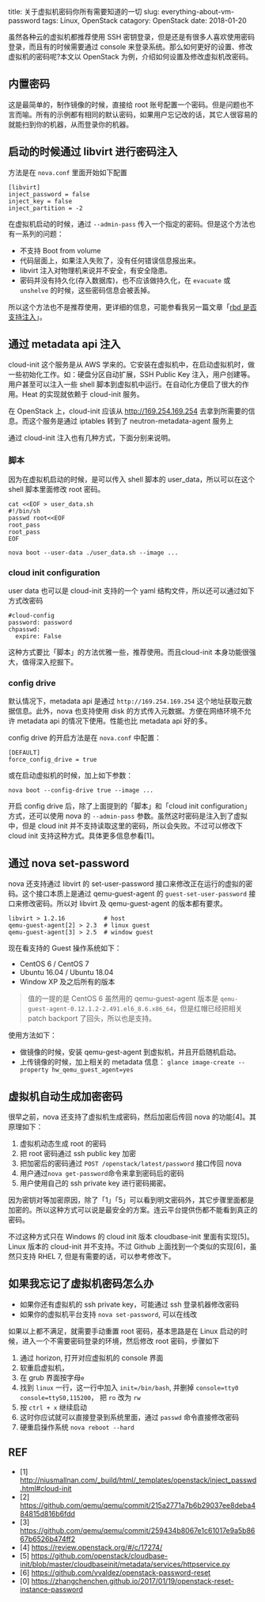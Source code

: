 title: 关于虚拟机密码你所有需要知道的一切
slug: everything-about-vm-password
tags: Linux, OpenStack
catagory: OpenStack
date: 2018-01-20


虽然各种云的虚拟机都推荐使用 SSH 密钥登录，但是还是有很多人喜欢使用密码登录，而且有的时候需要通过 console 来登录系统。那么如何更好的设置、修改虚拟机的密码呢?本文以 OpenStack 为例，介绍如何设置及修改虚拟机改密码。

## 内置密码

这是最简单的，制作镜像的时候，直接给 root 账号配置一个密码。但是问题也不言而喻。所有的示例都有相同的默认密码，如果用户忘记改的话，其它人很容易的就能扫到你的机器，从而登录你的机器。

## 启动的时候通过 libvirt 进行密码注入

方法是在 `nova.conf` 里面开始如下配置

    [libvirt]
    inject_password = false
    inject_key = false
    inject_partition = -2
    
在虚拟机启动的时候，通过 `--admin-pass` 传入一个指定的密码。但是这个方法也有一系列的问题：

- 不支持 Boot from volume
- 代码层面上，如果注入失败了，没有任何错误信息报出来。
- libvirt 注入对物理机来说并不安全，有安全隐患。
- 密码并没有持久化(存入数据库)，也不应该做持久化，在 `evacuate` 或 `unshelve` 的时候，这些密码信息会被丢掉。

所以这个方法也不是推荐使用，更详细的信息，可能参看我另一篇文章「[rbd 是否支持注入](http://xcodest.me/inject-file-in-rbd.html)」。

## 通过 metadata api 注入

cloud-init 这个服务是从 AWS 学来的。它安装在虚拟机中，在启动虚拟机时，做一些初始化工作。如：硬盘分区自动扩展，SSH Public Key 注入，用户创建等。用户甚至可以注入一些 shell 脚本到虚拟机中运行。在自动化方便启了很大的作用。Heat 的实现就依赖于 cloud-init 服务。

在 OpenStack 上，cloud-init 应该从 http://169.254.169.254 去拿到所需要的信息。而这个服务是通过 iptables 转到了 neutron-metadata-agent 服务上

通过 cloud-init 注入也有几种方式，下面分别来说明。

### 脚本

因为在虚拟机启动的时候，是可以传入 shell 脚本的 user_data，所以可以在这个 shell 脚本里面修改 root 密码。

	cat <<EOF > user_data.sh
	#!/bin/sh
	passwd root<<EOF
	root_pass
	root_pass
	EOF
    
    nova boot --user-data ./user_data.sh --image ...

### cloud init configuration

user data 也可以是 cloud-init 支持的一个 yaml 结构文件，所以还可以通过如下方式改密码

	#cloud-config
    password: password
    chpasswd:
      expire: False

这种方式要比「脚本」的方法优雅一些，推荐使用。而且cloud-init 本身功能很强大，值得深入挖掘下。

### config drive

默认情况下，metadata api 是通过 `http://169.254.169.254` 这个地址获取元数据信息。此外，nova 也支持使用 disk 的方式传入元数据。方便在网络环境不允许 metadata api 的情况下使用。性能也比 metadata api 好的多。

config drive 的开启方法是在 `nova.conf` 中配置：
	
	[DEFAULT]
	force_config_drive = true

或在启动虚拟机的时候，加上如下参数：

	nova boot --config-drive true --image ...
    
开启 config drive 后，除了上面提到的「脚本」和「cloud init configuration」方式，还可以使用 nova 的 `--admin-pass` 参数。虽然这时密码是注入到了虚拟中，但是 cloud init 并不支持读取这里的密码，所以会失败。不过可以修改下 cloud init 支持这种方式。具体更多信息参看[1]。

## 通过 nova set-password

nova 还支持通过 libvirt 的 set-user-password 接口来修改正在运行的虚拟的密码。这个接口本质上是通过 qemu-guest-agent 的 `guest-set-user-password` 接口来修改密码。所以对 libvirt 及 qemu-guest-agent 的版本都有要求。

	libvirt > 1.2.16		   # host
    qemu-guest-agent[2] > 2.3  # linux guest
    qemu-guest-agent[3] > 2.5  # window guest
    
现在看支持的 Guest 操作系统如下：

- CentOS 6 / CentOS 7
- Ubuntu 16.04 / Ubuntu 18.04
- Window XP 及之后所有的版本
    
> 值的一提的是 CentOS 6 虽然用的 qemu-guest-agent 版本是 `qemu-guest-agent-0.12.1.2-2.491.el6_8.6.x86_64`，但是红帽已经把相关 patch backport 了回头，所以也是支持。

使用方法如下：

- 做镜像的时候，安装 qemu-gest-agent 到虚拟机，并且开启随机启动。
- 上传镜像的时候，加上相关的 metadata 信息： `glance image-create --property hw_qemu_guest_agent=yes`

## 虚拟机自动生成加密密码

很早之前，nova 还支持了虚拟机生成密码，然后加密后传回 nova 的功能[4]。其原理如下：

1. 虚拟机动态生成 root 的密码
2. 把 root 密码通过 ssh public key 加密
3. 把加密后的密码通过 `POST /openstack/latest/password` 接口传回 nova
4. 用户通过`nova get-password`命令来拿到密码后的密码
5. 用户使用自己的 ssh private key 进行密码揭密。

因为密钥对等加密原因，除了「1」「5」可以看到明文密码外，其它步骤里面都是加密的。所以这种方式可以说是最安全的方案。连云平台提供伤都不能看到真正的密码。

不过这种方式只在 Windows 的 cloud init 版本 cloudbase-init 里面有实现[5]。Linux 版本的 cloud-init 并不支持。不过 Github 上面找到一个类似的实现[6]，虽然只支持 RHEL 7, 但是有需要的话，可以参考修改下。

## 如果我忘记了虚拟机密码怎么办

- 如果你还有虚拟机的 ssh private key，可能通过 ssh 登录机器修改密码
- 如果你的虚拟机平台支持 `nova set-password`, 可以在线改

如果以上都不满足，就需要手动重置 root 密码，基本思路是在 Linux 启动的时候，进入一个不需要密码登录的环境，然后修改 root 密码，步骤如下

1. 通过 horizon, 打开对应虚拟机的 console 界面
2. 软重启虚拟机，
3. 在 grub 界面按字母`e`
4. 找到 `linux` 一行，这一行中加入 `init=/bin/bash`, 并删掉 `console=tty0 console=ttyS0,115200`， 把 `ro` 改为 `rw`
5. 按 `ctrl + x` 继续启动
6. 这时你应试就可以直接登录到系统里面，通过 `passwd` 命令直接修改密码
7. 硬重启操作系统 `nova reboot --hard`

## REF
- [1] <http://niusmallnan.com/_build/html/_templates/openstack/inject_passwd.html#cloud-init>
- [2] <https://github.com/qemu/qemu/commit/215a2771a7b6b29037ee8deba484815d816b6fdd>
- [3] <https://github.com/qemu/qemu/commit/259434b8067e1c61017e9a5b8667b6526b474ff2>
- [4] <https://review.openstack.org/#/c/17274/>
- [5] <https://github.com/openstack/cloudbase-init/blob/master/cloudbaseinit/metadata/services/httpservice.py>
- [6] <https://github.com/vvaldez/openstack-password-reset>
- [0] <https://zhangchenchen.github.io/2017/01/19/openstack-reset-instance-password>
